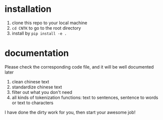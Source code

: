# installation
1. clone this repo to your local machine
2. `cd CNTK` to go to the root directory
3. install by `pip install -e .`

# documentation
Please check the corresponding code file, and it will be well documented later   
1. clean chinese text
2. standardize chinese text
3. filter out what you don't need
4. all kinds of tokenization functions: text to sentences, sentence to words or text to characters

I have done the dirty work for you, then start your awesome job!
